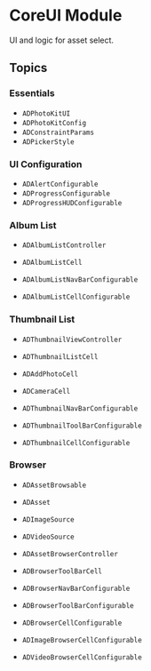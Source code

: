 #  CoreUI Module

UI and logic for asset select.

## Topics

### Essentials

- ``ADPhotoKitUI``
- ``ADPhotoKitConfig``
- ``ADConstraintParams``
- ``ADPickerStyle``

### UI Configuration

- ``ADAlertConfigurable``
- ``ADProgressConfigurable``
- ``ADProgressHUDConfigurable``

### Album List

- ``ADAlbumListController``
- ``ADAlbumListCell``

- ``ADAlbumListNavBarConfigurable``

- ``ADAlbumListCellConfigurable``

### Thumbnail List

- ``ADThumbnailViewController``
- ``ADThumbnailListCell``
- ``ADAddPhotoCell``
- ``ADCameraCell``

- ``ADThumbnailNavBarConfigurable``

- ``ADThumbnailToolBarConfigurable``

- ``ADThumbnailCellConfigurable``

### Browser

- ``ADAssetBrowsable``
- ``ADAsset``
- ``ADImageSource``
- ``ADVideoSource``
- ``ADAssetBrowserController``
- ``ADBrowserToolBarCell``

- ``ADBrowserNavBarConfigurable``

- ``ADBrowserToolBarConfigurable``

- ``ADBrowserCellConfigurable``

- ``ADImageBrowserCellConfigurable``

- ``ADVideoBrowserCellConfigurable``

